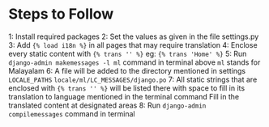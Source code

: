 # Steps to Follow
1: Install required packages
2: Set the values as given in the file settings.py
3: Add `{% load i18n %}` in all pages that may require translation
4: Enclose every static content with `{% trans '' %}`
    eg: `{% trans 'Home' %}`
5: Run `django-admin makemessages -l ml` command in terminal
    above `ml` stands for Malayalam
6: A file will be added to the directory mentioned in settings `LOCALE_PATHS`
    `locale/ml/LC_MESSAGES/django.po`
7: All static strings that are enclosed with `{% trans '' %}` will be listed there with space to fill in its translation to language mentioned in the terminal command
    Fill in the translated content at designated areas
8: Run `django-admin compilemessages` command in terminal
